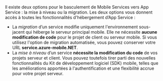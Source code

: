 Il existe deux options pour le basculement de Mobile Services vers App Service : la mise à niveau ou la migration. Les deux options vous donnent accès à toutes les fonctionnalités d'hébergement d’App Service :

* La *migration* d’un service modifie uniquement l'environnement sous-jacent qui héberge le serveur principal mobile. Elle ne nécessite **aucune modification de code** pour le projet de client ou serveur mobile. Si vous utilisez l'option de migration automatisée, vous pouvez conserver votre URL **service.azure-mobile.NET**. 
* La *mise à niveau* d’un service **nécessite la modification du code** de vos projets serveur et client. Vous pouvez toutefois tirer parti des nouvelles fonctionnalités du Kit de développement logiciel (SDK) mobile, telles que les améliorations apportées à l'authentification et une flexibilité accrue pour votre projet serveur.

<!---HONumber=Nov15_HO3-->